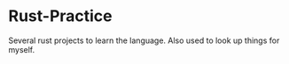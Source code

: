 # Rust-Practice
Several rust projects to learn the language. Also used to look up things for myself.
